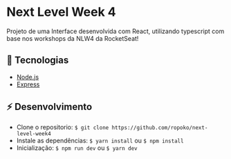 # Next Level Week 4

Projeto de uma Interface desenvolvida com React, utilizando typescript com base nos 
workshops da NLW4 da RocketSeat!

## :rocket: Tecnologias 

- [Node.js](https://nodejs.org/en/)
- [Express](https://expressjs.com/)


## :zap: Desenvolvimento

- Clone o repositorio: `$ git clone https://github.com/ropoko/next-level-week4`
- Instale as dependências: `$ yarn install` ou `$ npm install`
- Inicialização: `$ npm run dev` ou `$ yarn dev`